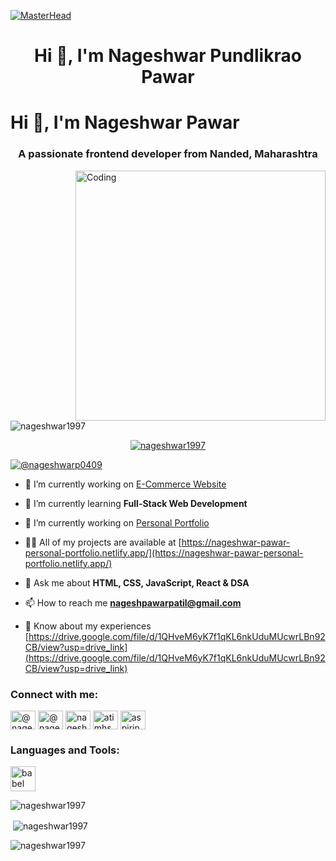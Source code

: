 [![MasterHead](https://www.creativeitinstitute.com/images/course/course_1663052056.jpg)](https://rishavchanda.io)

<h1 align="center">Hi 👋, I'm Nageshwar Pundlikrao Pawar</h1>
<h1 align="left">Hi 👋, I'm Nageshwar Pawar</h1>
<h3 align="center">A passionate frontend developer from Nanded, Maharashtra</h3>
<img align="right" alt="Coding" width="400" src="https://www.shootdartsolutions.com/img/service/web-design.gif" />

<p align="left"> <img src="https://komarev.com/ghpvc/?username=nageshwar1997&label=Profile%20views&color=0e75b6&style=flat" alt="nageshwar1997" /> </p>

<p align="center"> <a href="https://github.com/ryo-ma/github-profile-trophy"><img src="https://github-profile-trophy.vercel.app/?username=nageshwar1997" alt="nageshwar1997" /></a> </p>

<p align="left"> <a href="https://twitter.com/nageshwarp0409" target="blank"><img src="https://img.shields.io/twitter/follow/nageshwarp0409?logo=twitter&style=for-the-badge" alt="@nageshwarp0409" /></a> </p>

- 🔭 I’m currently working on [E-Commerce Website](https://shopify-by-nageshwar-pawar.netlify.app/)

- 🌱 I’m currently learning **Full-Stack Web Development**

- 🔭 I’m currently working on [Personal Portfolio](https://nageshwar-pawar-personal-portfolio.netlify.app/)

- 👨‍💻 All of my projects are available at [https://nageshwar-pawar-personal-portfolio.netlify.app/](https://nageshwar-pawar-personal-portfolio.netlify.app/)

- 💬 Ask me about **HTML, CSS, JavaScript, React & DSA**

- 📫 How to reach me **nageshpawarpatil@gmail.com**

- 📄 Know about my experiences [https://drive.google.com/file/d/1QHveM6yK7f1qKL6nkUduMUcwrLBn92CB/view?usp=drive_link](https://drive.google.com/file/d/1QHveM6yK7f1qKL6nkUduMUcwrLBn92CB/view?usp=drive_link)

<h3 align="left">Connect with me:</h3>
<p align="left">
  <a href="https://codepen.io/nageshwar-pawar" target="blank"><img align="center" src="https://raw.githubusercontent.com/rahuldkjain/github-profile-readme-generator/master/src/images/icons/Social/codepen.svg" alt="@nageshwar-pawar" height="30" width="40" /></a>
  <a href="https://twitter.com/nageshwarp0409" target="blank"><img align="center" src="https://raw.githubusercontent.com/rahuldkjain/github-profile-readme-generator/master/src/images/icons/Social/twitter.svg" alt="@nageshwarp0409" height="30" width="40" /></a>
  <a href="https://linkedin.com/in/nageshwar-pawar-b94495262/" target="blank"><img align="center" src="https://raw.githubusercontent.com/rahuldkjain/github-profile-readme-generator/master/src/images/icons/Social/linked-in-alt.svg" alt="nageshwar-pawar-b94495262/" height="30" width="40" /></a>
  <a href="https://fb.com/atimhsusnageshpawar5630" target="blank"><img align="center" src="https://raw.githubusercontent.com/rahuldkjain/github-profile-readme-generator/master/src/images/icons/Social/facebook.svg" alt="atimhsusnageshpawar5630" height="30" width="40" /></a>
  <a href="https://instagram.com/aspiring_web_developer/" target="blank"><img align="center" src="https://raw.githubusercontent.com/rahuldkjain/github-profile-readme-generator/master/src/images/icons/Social/instagram.svg" alt="aspiring_web_developer/" height="30" width="40" /></a>
</p>

<h3 align="left">Languages and Tools:</h3>
<p align="left">
  <a href="https://babeljs.io/" target="_blank" rel="noreferrer"> <img src="https://www.vectorlogo.zone/logos/babeljs/babeljs-icon.svg" alt="babel" width="40" height="40"/> </a>
  <!-- ... (other tools and languages) ... -->
</p>

<p align="left"><img align="center" src="https://github-readme-stats.vercel.app/api/top-langs?username=nageshwar1997&show_icons=true&locale=en&layout=compact" alt="nageshwar1997" /></p>

<p align="left">&nbsp;<img align="center" src="https://github-readme-stats.vercel.app/api?username=nageshwar1997&show_icons=true&locale=en" alt="nageshwar1997" /></p>

<p align="left"><img align="center" src="https://github-readme-streak-stats.herokuapp.com/?user=nageshwar1997&" alt="nageshwar1997" /></p>
